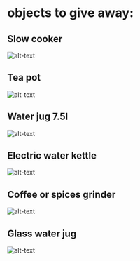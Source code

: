 # objects to give away:

## Slow cooker
![alt-text][slow]

## Tea pot
![alt-text][tea]

## Water jug 7.5l
![alt-text][jug]

## Electric water kettle 
![alt-text][water]

## Coffee or spices grinder
![alt-text][water]

## Glass water jug
![alt-text][glass]


[slow]: docs/IMG_0683.JPG
[tea]: docs/IMG_0684.JPG
[jug]: docs/IMG_0685.JPG
[water]: docs/IMG_0686.JPG
[glass]: docs/IMG_0687.JPG


<!--
# 1 Room (27m<sup>2</sup>) in Linz apartment (165m<sup>2</sup>) for ren 
[apartment.pdf](http://tituman.github.io/tituman/docs/Goetestr30.pdf)
![apartment.pdf](http://tituman.github.io/tituman/docs/Goetestr30.png)
Note: the avalable room is the one marked with 27.16m2, and the room marked "Esszimmer" is also a bedroom.

## Overview
- 27m<sup>2</sup> &rarr; 469,40&euro;/month (everything included: heating, internet, TV)
- garage, basement storage space
- kitchen, washing machine, dishwasher
- 5min to the train station (+12min to Wels by train)
- south facing balcony
- parquet floor
- available from June '16 (can also be taken only for the summer)

## About us and the apartment
We are: an alumnus from the FH-Wels (Automatisierungstechnik, AT), now employed in Linz, a Norwegian PhD Student at the JKU, and a normal guy from Ecuador, currently employed in Linz. We are looking for a fourth person to take a big room that has recently become free.

The apartment has a big balcony (facing south) where we sometimes grill in the summer. We have a big living room where we can sit, watch TV, talk, read. The kitchen is fully equipped with ceramic plates, dishwasher and normal appliances. We have a full bathroom with bathtub, 2 washbasins, a washing machine, and a WC. Additionally there is a second separate "guest WC". All rooms have parquet floor (wooden), except for the kitchen and the entrance (tiles). During the week we both work in Linz and on weekends we might have some friends over or go out to the city, so we have a healthy balance of fun and responsibilities.

### Safety deposit
Like pretty much every apartment you rent in Austria, there is a safety deposit (German Kaution) and your share amounts to 875&euro;

## Location
Goethestrasse 30, in Linz downtown, with very good public transport connections, close to the main train station. Many different supermarkets within walking distance.

## Public transport
- Bus 12 (bus stop directly in front of our door) takes you directly to the main train station in 5 mins(Linz Hbf).
- 4 min walking to the Tram station Goethekreuzung (one before Linz Hbf).

## About yourself
Preferably your have an international background, you are not very shy, and like some community/social life. You are tidy and clean after yourself. You feel comfortable in the company of new people.

## Available room
Really big 27m<sup>2</sup> 469,40 &euro;/month, windows facing north, two doors. At the moment it is separated by a wardrobe and bookshelves into a sleeping room and a studio (bookshelves, table, chair...). It will  be furnished (you can talk to the old guy if you want to bring your own stuff)

If you are interested, please feel free to write us an email: WGgoethe30@gmail.com we would like to hear from you!


[link-to-this-page](http://tituman.github.io/tituman/) | [link-to-google-maps](https://www.google.at/maps/place/Goethestraße+30,+4020+Linz/@48.297191,14.2964186,19z/data=!3m1!4b1!4m2!3m1!1s0x4773979180a408e9:0x913ad712cf1144b9?hl=en)
---|---
<img src="http://tituman.github.io/tituman/docs/qrcode.png" align="center" height="150"> | <img src="http://tituman.github.io/tituman/docs/qrcode.jpeg" align="left" height="200">

![apartment.pdf](http://tituman.github.io/tituman/images/DSCF0898.JPG)
![apartment.pdf](http://tituman.github.io/tituman/images/DSCF0899.JPG)
![apartment.pdf](http://tituman.github.io/tituman/images/DSCF0901.JPG)
![apartment.pdf](http://tituman.github.io/tituman/images/DSCF0902.JPG)
![apartment.pdf](http://tituman.github.io/tituman/images/DSCF0906.JPG)

-->

